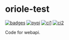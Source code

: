 # oriole-test

[![badges](https://badges.gitter.im/zhouxiaoxiang/oriole-service.svg)](https://gitter.im/oriole-service/Lobby?utm_source=share-link&utm_medium=link&utm_campaign=share-link) [![pypi](https://img.shields.io/pypi/v/oriole-test.svg)](https://pypi.python.org/pypi/oriole-test) [![ci1](https://travis-ci.org/zhouxiaoxiang/oriole-test.svg?branch=master)](https://travis-ci.org/zhouxiaoxiang/oriole-test) [![ci2](https://circleci.com/gh/zhouxiaoxiang/oriole-test.svg?style=svg)](https://circleci.com/gh/zhouxiaoxiang/oriole-test)

Code for webapi.
